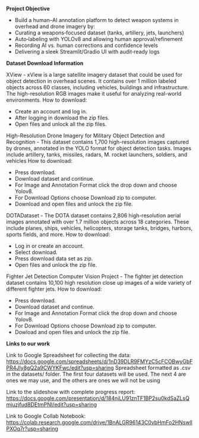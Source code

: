 **Project Objective**
- Build a human–AI annotation platform to detect weapon systems in overhead and drone imagery by:
- Curating a weapons‑focused dataset (tanks, artillery, jets, launchers)
- Auto‑labeling with YOLOv8 and allowing human approval/refinement
- Recording AI vs. human corrections and confidence levels
- Delivering a sleek Streamlit/Gradio UI with audit‑ready logs

**Dataset Download Information**

XView -
xView is a large satellite imagery dataset that could be used for object detection in overhead scenes. It contains over 1 million labeled objects across 60 classes, including vehicles, buildings and infrastructure. The high-resolution RGB images make it useful for analyzing real-world environments.
How to download:
- Create an account and log in.
- After logging in download the zip files.
- Open files and unlock all the zip files.



High-Resolution Drone Imagery for Military Object Detection and Recognition -
This dataset contains 1,700 high-resolution images captured by drones, annotated in the YOLO format for object detection tasks. Images include artillery, tanks, missiles, radars, M. rocket launchers, soldiers, and vehicles
How to download: 
- Press download.
- Download dataset and continue.
- For Image and Annotation Format click the drop down and choose Yolov8.
- For Download Options choose Download zip to computer.
- Download and open files and unlock the zip file.



DOTADataset -
The DOTA dataset contains 2,806 high-resolution aerial images annotated with over 1.7 million objects across 18 categories. These include planes, ships, vehicles, helicopters, storage tanks, bridges, harbors, sports fields, and more.
How to download:
- Log in or create an account.
- Select download.
- Press download data set as zip.
- Open files and unlock the zip file.



Fighter Jet Detection Computer Vision Project -
The fighter jet detection dataset contains 10,100 high resolution close up images of a wide variety of different fighter jets. 
How to download:
- Press download.
- Download dataset and continue.
- For Image and Annotation Format click the drop down and choose Yolov8.
- For Download Options choose Download zip to computer.
- Dowload and open files and unlock the zip file.

**Links to our work**

Link to Google Spreadsheet for collecting the data: https://docs.google.com/spreadsheets/d/1nD39DLR9FMYzC5cFCOBwyGbFPR4JIy8gQ2a9CWYKFwc/edit?usp=sharing
Spreadsheet formatted as .csv in the datasets/ folder. The first four datasets will be used. The next 4 are ones we may use, and the others are ones we will not be using

Link to the slideshow with complete progress report: https://docs.google.com/presentation/d/184njLU91znTF1BP2su0kdSaZLsQmjuzjfud8DEtmPNI/edit?usp=sharing

Link to Google Collab Notebook: https://colab.research.google.com/drive/1BnALGR96143C0vbHmFo2HNswllPXOq7r?usp=sharing

